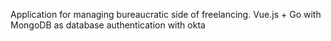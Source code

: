 Application for managing bureaucratic side of freelancing.
Vue.js + Go with MongoDB as database
authentication with okta